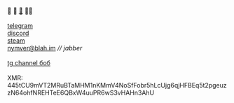 🐧  🎨  [🍎](http://147.45.73.203/)  🧙‍♂️<br><br>
[telegram](https://t.me/nymver_bot)<br>
[discord](https://discord.com/users/1178018412455268365)<br>
[steam](https://steamcommunity.com/id/nymver/)<br>
nymver@blah.im *// jabber*<br><br>
[tg channel боб](http://t.me/bob_funnyimages)<br><br>
XMR:
445tCU9mVT2MRuBTaMHM1nKMmV4NoSfFobr5hLcUjg6qjHFBEq5t2pgeuzzN64ohfNREHTeE6QBxW4uuPR6wS3vHAHn3AhU
